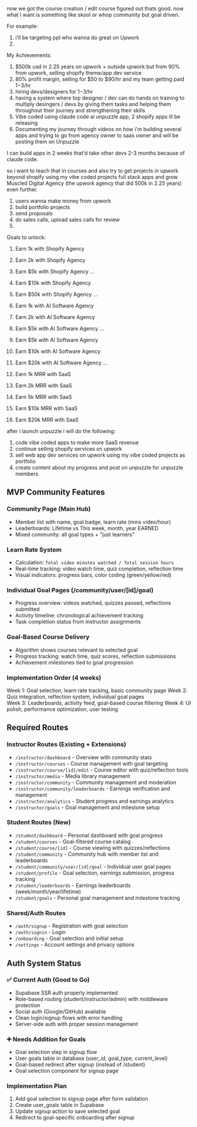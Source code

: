 now we got the course creation / edit course figured out thats good. now what i want is something like skool or whop community but goal driven. 

For example:
1. i'll be targeting ppl who wanna do great on Upwork
2. 


My Achievements:
1. $500k usd in 2.25 years on upwork + outside upwork but from 90% from upwork, selling shopify theme/app dev service
2. 80% profit margin, selling for $50 to $90/hr and my team getting paid $1-$3/hr
3. hiring devs/designers for $1-$3/hr 
4. having a system where top designer / dev can do hands on training to multiply desingers / devs by giving them tasks and helping them throughout their journey and strengthening their skills
5. Vibe coded using claude code ai unpuzzle app, 2 shopify apps ill be releasing
6. Documenting my journey through videos on how i'm building several apps and trying to go from agency owner to saas owner and will be posting them on Unpuzzle

I can build apps in 2 weeks that'd take other devs 2-3 months because of claude code.

so i want to teach that in courses and also try to get projects in upwork beyond shopify using my vibe coded projects full stack apps and grow Muscled Digital Agency (the upwork agency that did 500k in 2.25 years) even further.

1. users wanna make money from upwork
2. build portfolio projects
3. send proposals
4. do sales calls, upload sales calls for review
5. 


Goals to unlock:
1. Earn 1k with Shopify Agency
1. Earn 2k with Shopify Agency
2. Earn $5k with Shopify Agency
...
3. Earn $10k with Shopify Agency
4. Earn $50k with Shopify Agency
...


1. Earn 1k with AI Software Agency
1. Earn 2k with AI Software Agency
2. Earn $5k with AI Software Agency
...
3. Earn $5k with AI Software Agency
4. Earn $10k with AI Software Agency
3. Earn $20k with AI Software Agency
...

1. Earn 1k MRR with SaaS
2. Earn 2k MRR with SaaS
3. Earn 5k MRR with SaaS
4. Earn $10k MRR with SaaS
5. Earn $20k MRR with SaaS

after i launch unpuzzle i will do the following:
1. code vibe coded apps to make more SaaS revenue
2. continue selling shopify services on upwork
3. sell web app dev services on upwork using my vibe coded projects as portfolio
4. create content about my progress and post on unpuzzle for unpuzzle members


## MVP Community Features

### Community Page (Main Hub)
- Member list with name, goal badge, learn rate (mins video/hour)
- Leaderboards: Lifetime vs This week, month, year EARNED
- Mixed community: all goal types + "just learners"

### Learn Rate System
- Calculation: `Total video minutes watched / Total session hours`
- Real-time tracking: video watch time, quiz completion, reflection time
- Visual indicators: progress bars, color coding (green/yellow/red)

### Individual Goal Pages (/community/user/[id]/goal)
- Progress overview: videos watched, quizzes passed, reflections submitted
- Activity timeline: chronological achievement tracking
- Task completion status from instructor assignments

### Goal-Based Course Delivery
- Algorithm shows courses relevant to selected goal
- Progress tracking: watch time, quiz scores, reflection submissions
- Achievement milestones tied to goal progression

### Implementation Order (4 weeks)
Week 1: Goal selection, learn rate tracking, basic community page
Week 2: Quiz integration, reflection system, individual goal pages  
Week 3: Leaderboards, activity feed, goal-based course filtering
Week 4: UI polish, performance optimization, user testing

## Required Routes

### Instructor Routes (Existing + Extensions)
- `/instructor/dashboard` - Overview with community stats
- `/instructor/courses` - Course management with goal targeting
- `/instructor/course/[id]/edit` - Course editor with quiz/reflection tools
- `/instructor/media` - Media library management
- `/instructor/community` - Community management and moderation
- `/instructor/community/leaderboards` - Earnings verification and management
- `/instructor/analytics` - Student progress and earnings analytics
- `/instructor/goals` - Goal management and milestone setup

### Student Routes (New)
- `/student/dashboard` - Personal dashboard with goal progress
- `/student/courses` - Goal-filtered course catalog
- `/student/course/[id]` - Course viewing with quizzes/reflections
- `/student/community` - Community hub with member list and leaderboards
- `/student/community/user/[id]/goal` - Individual user goal pages
- `/student/profile` - Goal selection, earnings submission, progress tracking
- `/student/leaderboards` - Earnings leaderboards (week/month/year/lifetime)
- `/student/goals` - Personal goal management and milestone tracking

### Shared/Auth Routes
- `/auth/signup` - Registration with goal selection
- `/auth/signin` - Login
- `/onboarding` - Goal selection and initial setup
- `/settings` - Account settings and privacy options

## Auth System Status

### ✅ Current Auth (Good to Go)
- Supabase SSR auth properly implemented
- Role-based routing (student/instructor/admin) with middleware protection
- Social auth (Google/GitHub) available
- Clean login/signup flows with error handling
- Server-side auth with proper session management

### ➕ Needs Addition for Goals
- Goal selection step in signup flow
- User goals table in database (user_id, goal_type, current_level)
- Goal-based redirect after signup (instead of /student)
- Goal selection component for signup page

### Implementation Plan
1. Add goal selection to signup page after form validation
2. Create user_goals table in Supabase
3. Update signup action to save selected goal
4. Redirect to goal-specific onboarding after signup

